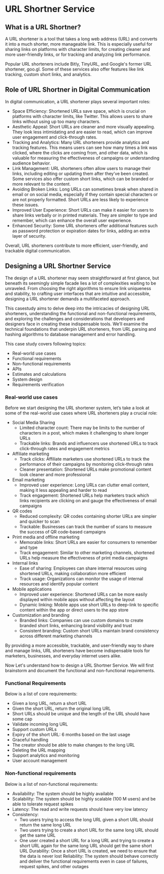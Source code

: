 # URL Shortner Service

## What is a URL Shortner?

A URL shortener is a tool that takes a long web address (URL) and converts it into a much shorter, more manageable link. This is especially useful for sharing links on platforms with character limits, for creating cleaner and more user-friendly links, or for tracking and analyzing link performance.

Popular URL shorteners include Bitly, TinyURL, and Google's former URL shortener, goo.gl. Some of these services also offer features like link tracking, custom short links, and analytics.

## Role of URL Shortner in Digital Communication

In digital communication, a URL shortener plays several important roles:

* Space Efficiency: Shortened URLs save space, which is crucial on platforms with character limits, like Twitter. This allows users to share links without using up too many characters.
* Aesthetic Appeal: Short URLs are cleaner and more visually appealing. They look less intimidating and are easier to read, which can improve user engagement and click-through rates.
* Tracking and Analytics: Many URL shorteners provide analytics and tracking features. This means users can see how many times a link was clicked, where the clicks are coming from, and other data, which is valuable for measuring the effectiveness of campaigns or understanding audience behavior.
* Link Management: URL shorteners often allow users to manage their links, including editing or updating them after they’ve been created. Some services also offer custom short links, which can be branded or more relevant to the content.
* Avoiding Broken Links: Long URLs can sometimes break when shared in email or on social media, especially if they contain special characters or are not properly formatted. Short URLs are less likely to experience these issues.
* Improved User Experience: Short URLs can make it easier for users to share links verbally or in printed materials. They are simpler to type and remember, which can enhance the overall user experience.
* Enhanced Security: Some URL shorteners offer additional features such as password protection or expiration dates for links, adding an extra layer of security.

Overall, URL shorteners contribute to more efficient, user-friendly, and trackable digital communication.

## Designing a URL Shortner Service

The design of a URL shortener may seem straightforward at first glance, but beneath its seemingly simple facade lies a lot of complexities waiting to be unraveled. From choosing the right algorithms to ensure link uniqueness and stability, to crafting user interfaces that are intuitive and accessible, designing a URL shortener demands a multifaceted approach.

This casestudy aims to delve deep into the intricacies of designing URL shorteners, understanding the functional and non-functional requirements, and exploring the challenges and considerations that developers and designers face in creating these indispensable tools. We’ll examine the technical foundations that underpin URL shorteners, from URL parsing and hashing algorithms to database management and error handling.

This case study covers following topics:

* Real-world use cases
* Functional requirements
* Non-functional requirements
* APIs
* Estimates and calculations
* System design
* Requirements verification

### Real-world use cases

Before we start designing the URL shortener system, let’s take a look at some of the real-world use cases where URL shorteners play a crucial role:
* Social Media Sharing
  * Limited character count: There may be limits to the number of characters in a post, which makes it challenging to share longer URLs
  * Trackable links: Brands and influencers use shortened URLs to track click-through rates and engagement metrics
* Affiliate marketing
  * Track clicks: Affiliate marketers use shortened URLs to track the performance of their campaigns by monitoring click-through rates
  * Cleaner presentation: Shortened URLs make promotional content look cleaner and more professional
* Email marketing
  * Improved user experience: Long URLs can clutter email content, making it less appealing and harder to read
  * Track engagement: Shortened URLs help marketers track which links recipients are clicking on and gauge the effectiveness of email campaigns
* QR codes
  * Reduced complexity: QR codes containing shorter URLs are simpler and quicker to scan
  * Trackable: Businesses can track the number of scans to measure the success of QR code-based campaigns
* Print media and offline marketing
  * Memorable links: Short URLs are easier for consumers to remember and type
  * Track engagement: Similar to other marketing channels, shortened URLs help measure the effectiveness of print media campaigns
* Internal links
  * Ease of sharing: Employees can share internal resources using shortened URLs, making collaboration more efficient
  * Track usage: Organizations can monitor the usage of internal resources and identify popular content
* Mobile applications
  * Improved user experience: Shortened URLs can be more easily displayed within mobile apps without affecting the layout
  * Dynamic linking: Mobile apps use short URLs to deep-link to specific content within the app or direct users to the app store
* Customization and branding
  * Branded links: Companies can use custom domains to create branded short links, enhancing brand visibility and trust
  * Consistent branding: Custom short URLs maintain brand consistency across different marketing channels

By providing a more accessible, trackable, and user-friendly way to share and manage links, URL shorteners have become indispensable tools for marketers, businesses, and everyday internet users alike.

Now Let's understand how to design a URL Shortner Service. We will first brainstorm and document the functional and non-functional requirements.

### Functional Requirements

Below is a list of core requirements:
* Given a long URL, return a short URL
* Given the short URL, return the original long URL
* Short URLs should be unique and the length of the URL should have some cap
* Validate incoming long URL
* Support custom URLs
* Expiry of the short URL: 6 months based on the last usage
* Graceful handling
* The creator should be able to make changes to the long URL
* Deleting the URL mapping
* Support analytics and monitoring
* User account management

### Non-functional requirements

Below is a list of non-functional requirements:
* Availability: The system should be highly available
* Scalability: The system should be highly scalable (100 M users) and be able to tolerate request spikes
* Latency: The read and write requests should have very low latency
* Consistency:
  * Two users trying to access the long URL given a short URL should return the same long URL
  * Two users trying to create a short URL for the same long URL should get the same URL
  * One user created a short URL for a long URL and trying to create a short URL again for the same long URL should get the same short URL
Durability: Once a short URL is created, we need to ensure that the data is never lost
Reliability: The system should behave correctly and deliver the functional requirements even in case of failures, request spikes, and other outages


